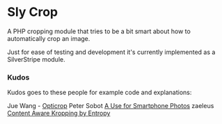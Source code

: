 Sly Crop
=============

A PHP cropping module that tries to be a bit smart about how to automatically crop
an image.

Just for ease of testing and development it's currently implemented as a SilverStripe module.

### Kudos

Kudos goes to these people for example code and explanations:

Jue Wang - [Opticrop](http://jueseph.com/2010/06/opticrop-content-aware-cropping-with-php-and-imagemagick/)
Peter Sobot [A Use for Smartphone Photos](http://petersobot.com/blog/a-use-for-smartphone-photos/)
zaeleus [Content Aware Kropping by Entropy](https://gist.github.com/a54cd41137b678935c91)